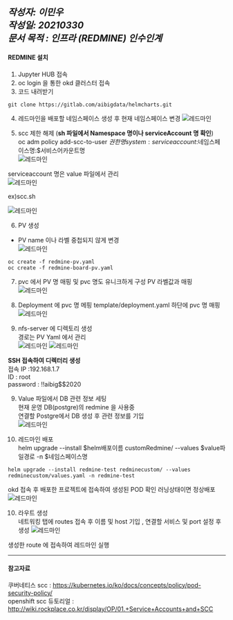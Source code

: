*작성자: 이민우*<br>
*작성일: 20210330*<br>
*문서 목적 : 인프라 (REDMINE) 인수인계*<br>
----
#### REDMINE 설치

1. Jupyter HUB 접속 <br>
2. oc login 을 통한 okd 클러스터 접속 <br>
3. 코드 내려받기 <br>
```
git clone https://gitlab.com/aibigdata/helmcharts.git
```
4. 레드마인을 배포할 네임스페이스 생성 후 현재 네임스페이스 변경 
![레드마인](./img/redmine_7.jpg)

5. scc 제한 해제 (**sh 파일에서 Namespace 명이나 serviceAccount 명 확인**) <br>
oc adm  policy add-scc-to-user $권한명 system:serviceaccount:$네임스페이스명:$서비스어카운트명<br>
![레드마인](./img/redmine_8.jpg)

serviceaccount 명은 value 파일에서 관리<br>
![레드마인](./img/redmine_6.jpg)


ex)scc.sh

![레드마인](./img/redmine_2.jpg)

6. PV 생성 <br>
- PV name 이나 라벨 중첩되지 않게 변경 <br>
![레드마인](./img/redmine_5.jpg)

```
oc create -f redmine-pv.yaml
oc create -f redmine-board-pv.yaml
```

7. pvc 에서 PV 명 매핑 및 pvc 명도 유니크하게 구성 
PV 라벨값과 매핑 <br>
![레드마인](./img/redmine_9.jpg)

8. Deployment 에 pvc 명 메핑
template/deployment.yaml 하단에 pvc 명 매핑 
![레드마인](./img/redmine_15.jpg)

8. nfs-server 에 디렉토리 생성 <br>
경로는 PV Yaml 에서 관리 <br>
![레드마인](./img/redmine_4.jpg)
![레드마인](./img/redmine_10.jpg)

**SSH 접속하여 디렉터리 생성** <br>
    접속 IP :192.168.1.7 <br>
    ID : root<br>
    password : !!aibig$$2020<br>

9. Value 파일에서 DB 관련 정보 세팅 <br>
현재 운영 DB(postgre)의 redmine 을 사용중 <br>
연결할 Postgre에서 DB 생성 후 관련 정보를 기입 <br>
![레드마인](./img/redmine_16.jpg)

10. 레드마인 배포 <br>
helm upgrade --install $helm배포이름 customRedmine/ --values $value파일경로 -n $네임스페이스명

```
helm upgrade --install redmine-test redminecustom/ --values redminecustom/values.yaml -n redmine-test
```

okd 접속 후 배포한 프로젝트에 접속하여 생성된 POD 확인 러닝상태이면 정상배포
![레드마인](./img/redmine_12.jpg)

10. 라우트 생성 <br>
네트워킹 탭에 routes 접속 후 이름 및 host 기입 , 연결할 서비스 및 port 설정 후 생성 
![레드마인](./img/redmine_13.jpg)

생성한 route 에 접속하여 레드마인 실행 

---


#### 참고자료
쿠버네티스 scc : <https://kubernetes.io/ko/docs/concepts/policy/pod-security-policy/> <br>
openshift scc 듀토리얼 : <http://wiki.rockplace.co.kr/display/OP/01.+Service+Accounts+and+SCC>